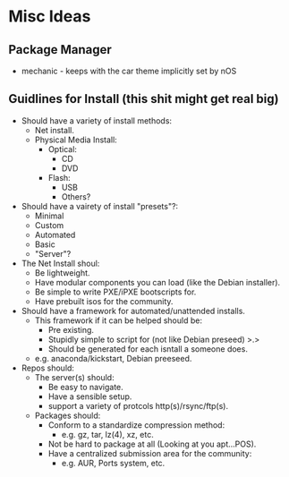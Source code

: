 # Misc Ideas

## Package Manager

* mechanic - keeps with the car theme implicitly set by nOS

## Guidlines for Install (this shit might get real big)

- Should have a variety of install methods:
	- Net install.
	- Physical Media Install:
		- Optical:
			- CD
			- DVD
		- Flash:
			- USB
			- Others?
- Should have a vairety of install "presets"?:
	- Minimal
	- Custom
	- Automated
	- Basic
	- "Server"?
- The Net Install shoul:
	- Be lightweight.
	- Have modular components you can load (like the Debian installer).
	- Be simple to write PXE/iPXE bootscripts for.
	- Have prebuilt isos for the community.
- Should have a framework for automated/unattended installs.
	- This framework if it can be helped should be:
		- Pre existing.
		- Stupidly simple to script for (not like Debian preseed) >.>
		- Should be generated for each isntall a someone does.
	- e.g. anaconda/kickstart, Debian preeseed.
- Repos should:
	- The server(s) should:
		- Be easy to navigate.
		- Have a sensible setup.
		- support a variety of protcols http(s)/rsync/ftp(s).
	- Packages should:
		- Conform to a standardize compression method:
			- e.g. gz, tar, lz(4), xz, etc.
		- Not be hard to package at all (Looking at you apt...POS).
		- Have a centralized submission area for the community:
			- e.g. AUR, Ports system, etc.

